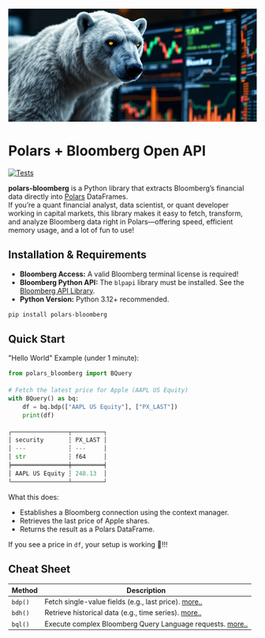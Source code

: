 ![Polars Bloomberg Logo](https://raw.githubusercontent.com/MarekOzana/polars-bloomberg/main/assets/polars-bloomberg-logo.jpg)

# Polars + Bloomberg Open API
[![Tests](https://github.com/MarekOzana/polars-bloomberg/actions/workflows/python-package.yml/badge.svg)](https://github.com/MarekOzana/polars-bloomberg/actions/workflows/python-package.yml)

**polars-bloomberg** is a Python library that extracts Bloomberg’s financial data directly into [Polars](https://www.pola.rs/) DataFrames.   
If you’re a quant financial analyst, data scientist, or quant developer working in capital markets, this library makes it easy to fetch, transform, and analyze Bloomberg data right in Polars—offering speed, efficient memory usage, and a lot of fun to use!

## Installation & Requirements

- **Bloomberg Access:** A valid Bloomberg terminal license is required!
- **Bloomberg Python API:** The `blpapi` library must be installed. See the [Bloomberg API Library](https://www.bloomberg.com/professional/support/api-library/).
- **Python Version:** Python 3.12+ recommended.

```bash
pip install polars-bloomberg
```

## Quick Start
"Hello World" Example (under 1 minute):
```python
from polars_bloomberg import BQuery

# Fetch the latest price for Apple (AAPL US Equity)
with BQuery() as bq:
    df = bq.bdp(["AAPL US Equity"], ["PX_LAST"])
    print(df)

┌────────────────┬─────────┐
│ security       ┆ PX_LAST │
│ ---            ┆ ---     │
│ str            ┆ f64     │
╞════════════════╪═════════╡
│ AAPL US Equity ┆ 248.13  │
└────────────────┴─────────┘
```
What this does:
- Establishes a Bloomberg connection using the context manager.
- Retrieves the last price of Apple shares.
- Returns the result as a Polars DataFrame.

If you see a price in `df`, your setup is working 🤩!!!

## Cheat Sheet

| Method | Description |
|--------|-------------|
| `bdp()` | Fetch single-value fields (e.g., last price). [more.. ](usage/bdp.md) |
| `bdh()` | Retrieve historical data (e.g., time series). [more.. ](usage/bdh.md)  |
| `bql()` | Execute complex Bloomberg Query Language requests. [more.. ](usage/bql.md)  |
